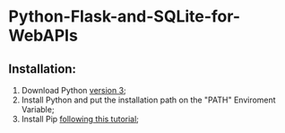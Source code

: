 # Python-Flask-and-SQLite-for-WebAPIs

## Installation:
1. Download Python [version 3](https://www.python.org/downloads/);
2. Install Python and put the installation path on the "PATH" Enviroment Variable;
3. Install Pip [following this tutorial](https://www.youtube.com/watch?v=zPMr0lEMqpo);
